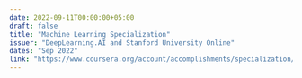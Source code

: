 ```yaml
---
date: 2022-09-11T00:00:00+05:00
draft: false
title: "Machine Learning Specialization"
issuer: "DeepLearning.AI and Stanford University Online"
dates: "Sep 2022"
link: "https://www.coursera.org/account/accomplishments/specialization/HS9DUXDL452P"
---
```

